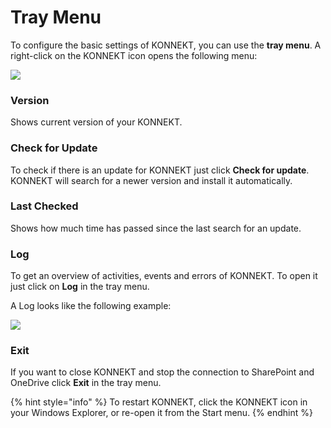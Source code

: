 # Tray Menu

To configure the basic settings of KONNEKT, you can use the **tray menu**. A right-click on the KONNEKT icon opens the following menu:

![](<../../.gitbook/assets/2022-07-22 11\_15\_41-Windows Sandbox.png>)

### Version

Shows current version of your KONNEKT.

### Check for Update

To check if there is an update for KONNEKT just click **Check for update**. KONNEKT will search for a newer version and install it automatically.

### Last Checked

Shows how much time has passed since the last search for an update.

### Log

To get an overview of activities, events and errors of KONNEKT. To open it just click on **Log** in the tray menu.

A Log looks like the following example:

![](<../../.gitbook/assets/2022-07-22 11\_24\_05-Windows Sandbox.png>)

### Exit

If you want to close KONNEKT and stop the connection to SharePoint and OneDrive click **Exit** in the tray menu.

{% hint style="info" %}
To restart KONNEKT, click the KONNEKT icon in your Windows Explorer, or re-open it from the Start menu.
{% endhint %}
